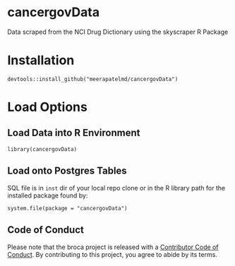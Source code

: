 # cancergovData
Data scraped from the NCI Drug Dictionary using the skyscraper R Package    

# Installation    
```
devtools::install_github("meerapatelmd/cancergovData")
```

# Load Options   
## Load Data into R Environment     
```
library(cancergovData)
```

## Load onto Postgres Tables    
SQL file is in `inst` dir of your local repo clone or in the R library path for the installed package found by:     
```
system.file(package = "cancergovData")
```

## Code of Conduct

Please note that the broca project is released with a [Contributor Code of Conduct](https://contributor-covenant.org/version/2/0/CODE_OF_CONDUCT.html). By contributing to this project, you agree to abide by its terms.  

